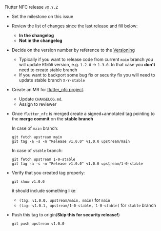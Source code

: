 Flutter NFC release `vX.Y.Z`

- Set the milestone on this issue
- Review the list of changes since the last release and fill below:
   - **In the changelog**
   - **Not in the changelog**
- Decide on the version number by reference to the [Versioning](https://semver.org/spec/v2.0.0.html)
   - Typically if you want to release code from current `main` branch you will update `MINOR` version, e.g. `1.2.0` -> `1.3.0`. In that case you **don't** need to create stable branch
   - If you want to backport some bug fix or security fix you will need to update stable branch `X-Y-stable`
- Create an MR for [flutter_nfc project](https://github.com/skwcrd/flutter_nfc/pulls).
   - Update `CHANGELOG.md`.
   - Assign to reviewer
- Once `flutter_nfc` is merged create a signed+annotated tag pointing to the **merge commit** on the **stable branch**

   In case of `main` branch:

   ``` shell
   git fetch upstream main
   git tag -a -s -m "Release v1.0.0" v1.0.0 upstream/main
   ```

   In case of `stable` branch:

   ``` shell
   git fetch upstream 1-0-stable
   git tag -a -s -m "Release v1.0.0" v1.0.0 upstream/1-0-stable
   ```

- Verify that you created tag properly:

   ``` shell
   git show v1.0.0
   ```

   it should include something like:
   - `(tag: v1.0.0, upstream/main, main)` for `main`
   - `(tag: v1.0.1, upstream/1-0-stable, 1-0-stable)` for `stable` branch

- Push this tag to origin(**Skip this for security release!**)
   ``` shell
   git push upstream v1.0.0
   ```